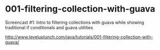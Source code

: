 001-filtering-collection-with-guava
===================================

Screencast #1: Intro to filtering collections with guava while showing traditional if conditionals and guava utilities

http://www.leveluplunch.com/java/tutorials/001-filtering-collection-with-guava/
